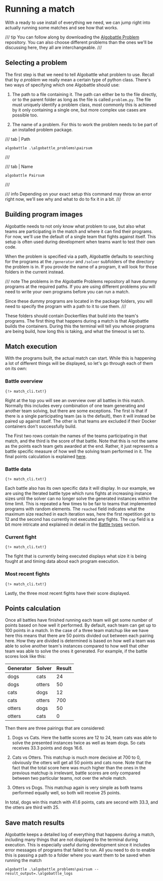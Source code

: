 
# Running a match

With a ready to use install of everything we need, we can jump right into actually running some matches and see how that
works.

/// tip
You can follow along by downloading the [Algobattle Problem](https://github.com/Benezivas/algobattle-problems)
repository. You can also choose different problems than the ones we'll be discussing here, they all are interchangeable.
///

## Selecting a problem

The first step is that we need to tell Algobattle what problem to use. Recall that by _a problem_ we really mean a
certain type of python class. There's two ways of specifying which one Algobattle should use:

1. The path to a file containing it. The path can either be to the file directly, or to the parent folder
as long as the file is called `problem.py`. The file must uniquely identify a problem class, most commonly this is
achieved by it only containing a single one, but more complex use cases are possible too.

2. The name of a problem. For this to work the problem needs to be part of an installed problem package.

/// tab | Path
<div class="termy">

```console
algobattle .\algobattle_problems\pairsum
```

</div>

///

/// tab | Name
<div class="termy">

```console
algobattle Pairsum
```

</div>
///

/// info
Depending on your exact setup this command may throw an error right now, we'll see why and what to do to fix it in a
bit.
///

## Building program images

Algobattle needs to not only know what problem to use, but also what teams are participating in the match and where it
can find their programs. For now, we'll use the default of a single team that fights against itself. This setup is often
used during development when teams want to test their own code.

When the problem is specified via a path, Algobattle defaults to searching for the programs at the `/generator` and
`/solver` subfolders of the directory the problem is in. If you provide the name of a program, it will look for those
folders in the current instead.

/// note
The problems in the Algobattle Problems repository all have dummy programs at the required paths. If you are using
different problems you will need to write your own programs before you can run a match.

Since these dummy programs are located in the package folders, you will need to specify the program with a path to it to
use them.
///

These folders should contain Dockerfiles that build into the team's programs. The first thing that happens during a
match is that Algobattle builds the containers. During this the terminal will tell you whose programs are being build,
how long this is taking, and what the timeout is set to.

## Match execution

With the programs built, the actual match can start. While this is happening a lot of different things will be
displayed, so let's go through each of them on its own:

### Battle overview

```console hl_lines="2-11"
{!> match_cli.txt!}
```

Right at the top you will see an overview over all battles in this match. Normally this includes every combination of
one team generating and another team solving, but there are some exceptions. The first is that if there is a single
participating team (as is the default), then it will instead be paired up against itself. The other is that teams are
excluded if their Docker containers don't successfully build.

The First two rows contain the names of the teams participating in that match, and the third is the score of that
battle. Note that this is not the same as the points each team gets awarded at the end. Rather, it just represents a
battle specific measure of how well the solving team performed in it. The final points calculation is explained
[here](#points-calculation).

### Battle data

```console hl_lines="14-15"
{!> match_cli.txt!}
```

Each battle also has its own specific data it will display. In our example, we are using the Iterated battle type which
runs fights at increasing instance sizes until the solver can no longer solve the generated instances within the time
limit. This is repeated a few times to be fair to teams that implemented programs with random elements. The `reached`
field indicates what the maximum size reached in each iteration was, here the first repetition got to 12 and the second
has currently not executed any fights. The `cap` field is a bit more intricate and explained in detail in the
[Battle types](battle_types.md) section.

### Current fight

```console hl_lines="17-19"
{!> match_cli.txt!}
```

The fight that is currently being executed displays what size it is being fought at and timing data about each program
execution.

### Most recent fights

```console hl_lines="21-29"
{!> match_cli.txt!}
```

Lastly, the three most recent fights have their score displayed.

## Points calculation

Once all battles have finished running each team will get some number of points based on how well it performed. By
default, each team can get up to 100 points in a match. In the case of a three team matchup like we have here this means
that there are 50 points divided out between each pairing here. How they are divided is determined is based on how well
a team was able to solve another team's instances compared to how well that other team was able to solve the ones it
generated. For example, if the battle scores look like this:

| Generator |  Solver | Result |
|-----------|---------|--------|
|    dogs   |   cats  |     24 |
|    dogs   | otters  |     50 |
|    cats   |   dogs  |     12 |
|    cats   | otters  |    700 |
|  otters   |   dogs  |     50 |
|  otters   |   cats  |      0 |

Then there are three pairings that are considered:

1. Dogs vs Cats. Here the battle scores are 12 to 24, team cats was able to solve the presented instances twice as well
as team dogs. So cats receives 33.3 points and dogs 16.6.

2. Cats vs Otters. This matchup is much more decisive at 700 to 0, obviously the otters will get all 50 points and cats
none. Note that the fact that the total score here was much higher than the ones in the previous matchup is irrelevant,
battle scores are only compared between two particular teams, not over the whole match.

3. Otters vs Dogs. This matchup again is very simple as both teams performed equally well, so both will receive 25
points.

In total, dogs win this match with 41.6 points, cats are second with 33.3, and the otters are third with 25.

## Save match results

Algobattle keeps a detailed log of everything that happens during a match, including many things that are not displayed
to the terminal during execution. This is especially useful during development since it includes error messages of
programs that failed to run. All you need to do to enable this is passing a path to a folder where you want them to be
saved when running the match

<div class="termy">

```console
algobattle .\algobattle_problems\pairsum --result_output=.\algobattle_logs
```

</div>

